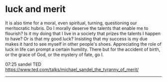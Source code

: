 # luck and merit

It is also time for a moral, even spiritual, turning, questioning our meritocratic hubris. Do I morally deserve the talents that enable me to flourish? Is it my doing that I live in a society that prizes the talents I happen to have? Or is that my good luck? Insisting that my success is my due makes it hard to see myself in other people's shoes. Appreciating the role of luck in life can prompt a certain humility. There but for the accident of birth, or the grace of God, or the mystery of fate, go I. 

07:25 sandel TED 
<https://www.ted.com/talks/michael_sandel_the_tyranny_of_merit/>
 
---
 